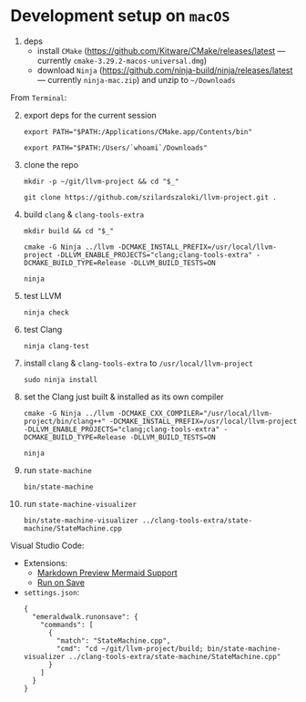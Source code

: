 # Development setup on `macOS`

1. deps  
   - install `CMake` (https://github.com/Kitware/CMake/releases/latest — currently `cmake-3.29.2-macos-universal.dmg`)
   - download `Ninja` (https://github.com/ninja-build/ninja/releases/latest — currently `ninja-mac.zip`) and unzip to `~/Downloads`

From `Terminal`:

2. export deps for the current session
   ```
   export PATH="$PATH:/Applications/CMake.app/Contents/bin"
   ```

   ```
   export PATH="$PATH:/Users/`whoami`/Downloads"
   ```
3. clone the repo
   ```
   mkdir -p ~/git/llvm-project && cd "$_"
   ```

   ```
   git clone https://github.com/szilardszaloki/llvm-project.git .
   ```
4. build `clang` & `clang-tools-extra`
   ```
   mkdir build && cd "$_"
   ```

   ```
   cmake -G Ninja ../llvm -DCMAKE_INSTALL_PREFIX=/usr/local/llvm-project -DLLVM_ENABLE_PROJECTS="clang;clang-tools-extra" -DCMAKE_BUILD_TYPE=Release -DLLVM_BUILD_TESTS=ON
   ```

   ```
   ninja
   ```
5. test LLVM
   ```
   ninja check
   ```
6. test Clang
   ```
   ninja clang-test
   ```
7. install `clang` & `clang-tools-extra` to `/usr/local/llvm-project`
   ```
   sudo ninja install
   ```
8. set the Clang just built & installed as its own compiler  
   ```
   cmake -G Ninja ../llvm -DCMAKE_CXX_COMPILER="/usr/local/llvm-project/bin/clang++" -DCMAKE_INSTALL_PREFIX=/usr/local/llvm-project -DLLVM_ENABLE_PROJECTS="clang;clang-tools-extra" -DCMAKE_BUILD_TYPE=Release -DLLVM_BUILD_TESTS=ON
   ```

   ```
   ninja
   ```
9. run `state-machine`
   ```
   bin/state-machine
   ```
10. run `state-machine-visualizer`
    ```
    bin/state-machine-visualizer ../clang-tools-extra/state-machine/StateMachine.cpp
    ```

Visual Studio Code:
   - Extensions:
      - [Markdown Preview Mermaid Support](https://marketplace.visualstudio.com/items?itemName=bierner.markdown-mermaid)
      - [Run on Save](https://marketplace.visualstudio.com/items?itemName=emeraldwalk.RunOnSave)
   - `settings.json`:
      ```
      {
        "emeraldwalk.runonsave": {
          "commands": [
            {
              "match": "StateMachine.cpp",
              "cmd": "cd ~/git/llvm-project/build; bin/state-machine-visualizer ../clang-tools-extra/state-machine/StateMachine.cpp"
            }
          ]
        }
      }
      ```
